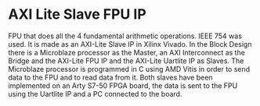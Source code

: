 # AXI Lite Slave FPU IP
 FPU that does all the 4 fundamental arithmetic operations. IEEE 754 was used. It is made as an AXI-Lite Slave IP in Xilinx Vivado. In the Block Design there is a Microblaze processor as the Master, an AXI Interconnect as the Bridge and the AXI-Lite FPU IP and the AXI-Lite Uartlite IP as Slaves. The Microblaze processor is programmed in C using AMD Vitis in order to send data to the FPU and to read data from it. Both slaves have been implemented on an Arty S7-50 FPGA board, the data is sent to the FPU using the Uartlite IP and a PC connected to the board.
